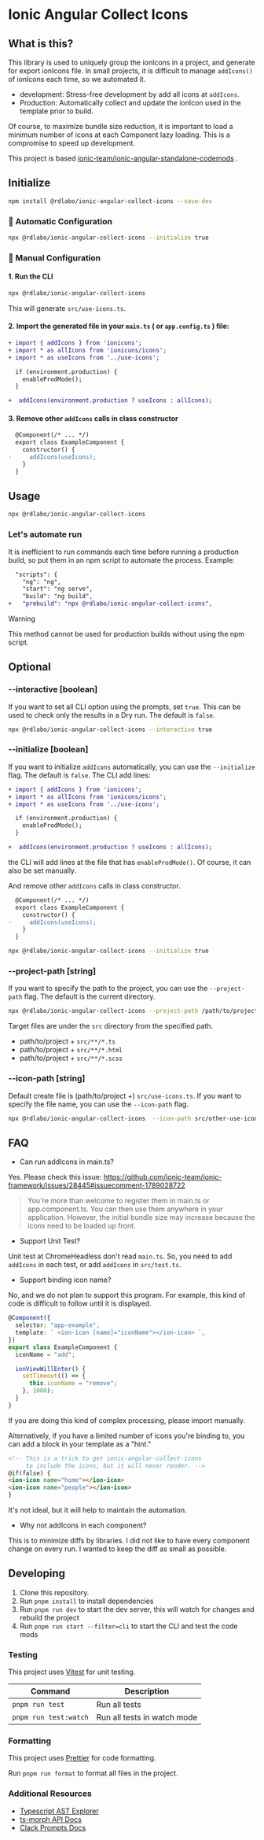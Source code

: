 # Ionic Angular Collect Icons

## What is this?

This library is used to uniquely group the ionIcons in a project, and generate for export ionIcons file. In small projects, it is difficult to manage `addIcons()` of ionIcons each time, so we automated it.

- development: Stress-free development by add all icons at `addIcons`.
- Production: Automatically collect and update the ionIcon used in the template prior to build.

Of course, to maximize bundle size reduction, it is important to load a minimum number of icons at each Component lazy loading. This is a compromise to speed up development.

This project is based [ionic-team/ionic-angular-standalone-codemods](https://github.com/ionic-team/ionic-angular-standalone-codemods) .

## Initialize

```bash
npm install @rdlabo/ionic-angular-collect-icons --save-dev
```

### 🤖 Automatic Configuration

```bash
npx @rdlabo/ionic-angular-collect-icons --initialize true
```

### 📝 Manual Configuration

#### 1. Run the CLI

```bash
npx @rdlabo/ionic-angular-collect-icons
```

This will generate `src/use-icons.ts`.

#### 2. Import the generated file in your `main.ts` ( or `app.config.ts` ) file:

```diff
+ import { addIcons } from 'ionicons';
+ import * as allIcons from 'ionicons/icons';
+ import * as useIcons from '../use-icons';

  if (environment.production) {
    enableProdMode();
  }

+  addIcons(environment.production ? useIcons : allIcons);
```

#### 3. Remove other `addIcons` calls in class constructor

```diff
  @Component(/* ... */)
  export class ExampleComponent {
    constructor() {
-     addIcons(useIcons);
    }
  }
```

## Usage

```bash
npx @rdlabo/ionic-angular-collect-icons
```

### Let's automate run

It is inefficient to run commands each time before running a production build, so put them in an npm script to automate the process. Example:

```diff
  "scripts": {
    "ng": "ng",
    "start": "ng serve",
    "build": "ng build",
+   "prebuild": "npx @rdlabo/ionic-angular-collect-icons",
```

> [!WARNING]
> This method cannot be used for production builds without using the npm script.

## Optional

### --interactive [boolean]

If you want to set all CLI option using the prompts, set `true`. This can be used to check only the results in a Dry run.
The default is `false`.

```bash
npx @rdlabo/ionic-angular-collect-icons --interactive true
```

### --initialize [boolean]

If you want to initialize `addIcons` automatically, you can use the `--initialize` flag. The default is `false`. The CLI add lines:

```diff
+ import { addIcons } from 'ionicons';
+ import * as allIcons from 'ionicons/icons';
+ import * as useIcons from '../use-icons';

  if (environment.production) {
    enableProdMode();
  }

+  addIcons(environment.production ? useIcons : allIcons);
```

the CLI will add lines at the file that has `enableProdMode()`. Of course, it can also be set manually.

And remove other `addIcons` calls in class constructor.

```diff
  @Component(/* ... */)
  export class ExampleComponent {
    constructor() {
-     addIcons(useIcons);
    }
  }
```

```bash
npx @rdlabo/ionic-angular-collect-icons --initialize true
```

### --project-path [string]

If you want to specify the path to the project, you can use the `--project-path` flag. The default is the current directory.

```bash
npx @rdlabo/ionic-angular-collect-icons --project-path /path/to/project
```

Target files are under the `src` directory from the specified path.

- path/to/project + `src/**/*.ts`
- path/to/project + `src/**/*.html`
- path/to/project + `src/**/*.scss`

### --icon-path [string]

Default create file is (path/to/project +) `src/use-icons.ts`. If you want to specify the file name, you can use the `--icon-path` flag.

```bash
npx @rdlabo/ionic-angular-collect-icons  --icon-path src/other-use-icons.ts
```

## FAQ

- Can run addIcons in main.ts?

Yes. Please check this issue: https://github.com/ionic-team/ionic-framework/issues/28445#issuecomment-1789028722

> You're more than welcome to register them in main.ts or app.component.ts. You can then use them anywhere in your application. However, the initial bundle size may increase because the icons need to be loaded up front.

- Support Unit Test?

Unit test at ChromeHeadless don't read `main.ts`. So, you need to add `addIcons` in each test, or add `addIcons` in `src/test.ts`.

- Support binding icon name?

No, and we do not plan to support this program. For example, this kind of code is difficult to follow until it is displayed.

```ts
@Component({
  selector: "app-example",
  template: ` <ion-icon [name]="iconName"></ion-icon> `,
})
export class ExampleComponent {
  iconName = "add";

  ionViewWillEnter() {
    setTimeout(() => {
      this.iconName = "remove";
    }, 1000);
  }
}
```

If you are doing this kind of complex processing, please import manually.

Alternatively, if you have a limited number of icons you're binding to, you can add a block in your template as a "hint."

```html
<!-- This is a trick to get ionic-angular-collect-icons
     to include the icons, but it will never render. -->
@if(false) {
<ion-icon name="home"></ion-icon>
<ion-icon name="people"></ion-icon>
}
```

It's not ideal, but it will help to maintain the automation.

- Why not addIcons in each component?

This is to minimize diffs by libraries. I did not like to have every component change on every run. I wanted to keep the diff as small as possible.

## Developing

1. Clone this repository.
2. Run `pnpm install` to install dependencies
3. Run `pnpm run dev` to start the dev server, this will watch for changes and rebuild the project
4. Run `pnpm run start --filter=cli` to start the CLI and test the code mods

### Testing

This project uses [Vitest](https://vitest.dev/) for unit testing.

| Command               | Description                 |
| --------------------- | --------------------------- |
| `pnpm run test`       | Run all tests               |
| `pnpm run test:watch` | Run all tests in watch mode |

### Formatting

This project uses [Prettier](https://prettier.io/) for code formatting.

Run `pnpm run format` to format all files in the project.

### Additional Resources

- [Typescript AST Explorer](https://ts-ast-viewer.com/)
- [ts-morph API Docs](https://ts-morph.com/)
- [Clack Prompts Docs](https://github.com/natemoo-re/clack/tree/main/packages/prompts#readme)
